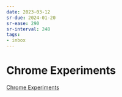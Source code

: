 ```yaml
---
date: 2023-03-12
sr-due: 2024-01-20
sr-ease: 290
sr-interval: 248
tags:
- inbox
---
```


# Chrome Experiments

[Chrome Experiments](https://www.chromeexperiments.com/)
